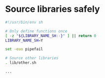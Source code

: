 # Source libraries safely

```bash
#!/usr/bin/env sh

# Only define functions once
[ -z "${LIBRARY_NAME_SH:-}" ] || return 0
LIBRARY_NAME_SH=Y

set -euo pipefail

# Source other libraries
. lib/other.sh

...
```
